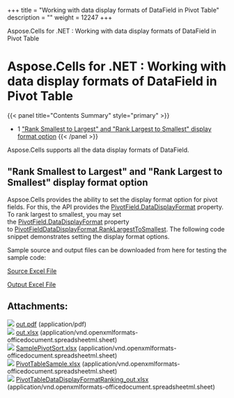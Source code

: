 +++
title = "Working with data display formats of DataField in Pivot Table" 
description = "" 
weight = 12247 
+++

Aspose.Cells for .NET : Working with data display formats of DataField in Pivot Table  

# Aspose.Cells for .NET : Working with data display formats of DataField in Pivot Table


{{< panel title="Contents Summary" style="primary" >}}
*   1 ["Rank Smallest to Largest" and "Rank Largest to Smallest" display format option](#WorkingwithdatadisplayformatsofDataFieldinPivotTable-"RankSmallesttoLargest"and"RankLargesttoSmallest"displayformatoption)
{{< /panel >}}
 

Aspose.Cells supports all the data display formats of DataField.

## "Rank Smallest to Largest" and "Rank Largest to Smallest" display format option

Aspsoe.Cells provides the ability to set the display format option for pivot fields. For this, the API provides the [PivotField.DataDisplayFormat](https://apireference.aspose.com/net/cells/aspose.cells.pivot/pivotfield/properties/datadisplayformat) property. To rank largest to smallest, you may set the [PivotField.DataDisplayFormat](https://apireference.aspose.com/net/cells/aspose.cells.pivot/pivotfield/properties/datadisplayformat) property to [PivotFieldDataDisplayFormat.RankLargestToSmallest](https://apireference.aspose.com/net/cells/aspose.cells.pivot/pivotfielddatadisplayformat). The following code snippet demonstrates setting the display format options.

Sample source and output files can be downloaded from here for testing the sample code:

[Source Excel File](https://docs2.aspose.com/cells/net/attachments/101122967/101089332.xlsx)

[Output Excel File](https://docs2.aspose.com/cells/net/attachments/101122967/101089333.xlsx)

## Attachments:

![](https://docs2.aspose.com/cells/net/images/icons/bullet_blue.gif) [out.pdf](https://docs2.aspose.com/cells/net/attachments/101122967/101089329.pdf) (application/pdf)  
![](https://docs2.aspose.com/cells/net/images/icons/bullet_blue.gif) [out.xlsx](https://docs2.aspose.com/cells/net/attachments/101122967/101089330.xlsx) (application/vnd.openxmlformats-officedocument.spreadsheetml.sheet)  
![](https://docs2.aspose.com/cells/net/images/icons/bullet_blue.gif) [SamplePivotSort.xlsx](https://docs2.aspose.com/cells/net/attachments/101122967/101089331.xlsx) (application/vnd.openxmlformats-officedocument.spreadsheetml.sheet)  
![](https://docs2.aspose.com/cells/net/images/icons/bullet_blue.gif) [PivotTableSample.xlsx](https://docs2.aspose.com/cells/net/attachments/101122967/101089332.xlsx) (application/vnd.openxmlformats-officedocument.spreadsheetml.sheet)  
![](https://docs2.aspose.com/cells/net/images/icons/bullet_blue.gif) [PivotTableDataDisplayFormatRanking\_out.xlsx](https://docs2.aspose.com/cells/net/attachments/101122967/101089333.xlsx) (application/vnd.openxmlformats-officedocument.spreadsheetml.sheet)  

